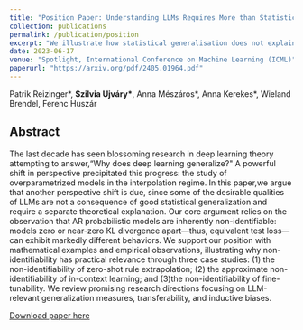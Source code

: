 ```yaml
---
title: "Position Paper: Understanding LLMs Requires More than Statistical Generalization"
collection: publications
permalink: /publication/position
excerpt: "We illustrate how statistical generalisation does not explain the emergent abilities of today's AR probabilistic models, and propose relevant research directions in OOD-generalisation and inductive biases."
date: 2023-06-17
venue: "Spotlight, International Conference on Machine Learning (ICML)"
paperurl: "https://arxiv.org/pdf/2405.01964.pdf"
---
```

Patrik Reizinger\*, **Szilvia Ujváry\***, Anna Mészáros\*, Anna Kerekes\*, Wieland Brendel, Ferenc Huszár

## Abstract
The last decade has seen blossoming research in deep learning theory attempting to answer,“Why does deep learning generalize?" A powerful shift in perspective precipitated this progress: the study of overparametrized models in the interpolation regime. In this paper,we argue that another perspective shift is due, since some of the desirable qualities of LLMs are not a consequence of good statistical generalization and require a separate theoretical explanation. Our core argument relies on the observation that AR probabilistic models are inherently non-identifiable: models zero or near-zero KL divergence apart—thus, equivalent test loss—can exhibit markedly different behaviors. We support our position with mathematical examples and empirical observations, illustrating why non-identifiability has practical relevance through three case studies: (1) the non-identifiability of zero-shot rule extrapolation; (2) the approximate non-identifiability of in-context learning; and (3)the non-identifiability of fine-tunability. We review promising research directions focusing on LLM-relevant generalization measures, transferability, and inductive biases.

[Download paper here](https://arxiv.org/pdf/2405.01964.pdf)
